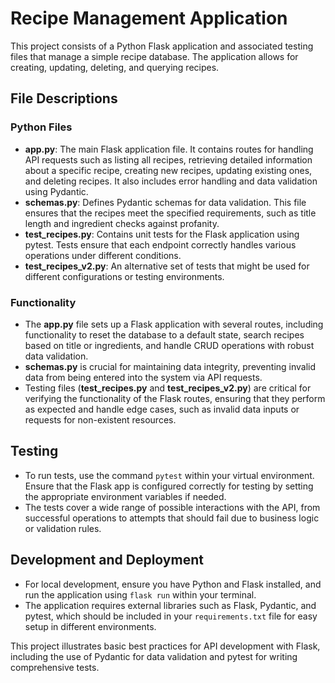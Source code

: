 # Recipe Management Application

This project consists of a Python Flask application and associated testing files that manage a simple recipe database. The application allows for creating, updating, deleting, and querying recipes.

## File Descriptions

### Python Files
- **app.py**: The main Flask application file. It contains routes for handling API requests such as listing all recipes, retrieving detailed information about a specific recipe, creating new recipes, updating existing ones, and deleting recipes. It also includes error handling and data validation using Pydantic.
- **schemas.py**: Defines Pydantic schemas for data validation. This file ensures that the recipes meet the specified requirements, such as title length and ingredient checks against profanity.
- **test_recipes.py**: Contains unit tests for the Flask application using pytest. Tests ensure that each endpoint correctly handles various operations under different conditions.
- **test_recipes_v2.py**: An alternative set of tests that might be used for different configurations or testing environments.

### Functionality
- The **app.py** file sets up a Flask application with several routes, including functionality to reset the database to a default state, search recipes based on title or ingredients, and handle CRUD operations with robust data validation.
- **schemas.py** is crucial for maintaining data integrity, preventing invalid data from being entered into the system via API requests.
- Testing files (**test_recipes.py** and **test_recipes_v2.py**) are critical for verifying the functionality of the Flask routes, ensuring that they perform as expected and handle edge cases, such as invalid data inputs or requests for non-existent resources.

## Testing
- To run tests, use the command `pytest` within your virtual environment. Ensure that the Flask app is configured correctly for testing by setting the appropriate environment variables if needed.
- The tests cover a wide range of possible interactions with the API, from successful operations to attempts that should fail due to business logic or validation rules.

## Development and Deployment
- For local development, ensure you have Python and Flask installed, and run the application using `flask run` within your terminal.
- The application requires external libraries such as Flask, Pydantic, and pytest, which should be included in your `requirements.txt` file for easy setup in different environments.

This project illustrates basic best practices for API development with Flask, including the use of Pydantic for data validation and pytest for writing comprehensive tests.
